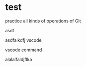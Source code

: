 # test
practice all kinds of operations of Git

asdf 

asdfalkdfj vscode

vscode command

alalalfaldjflka